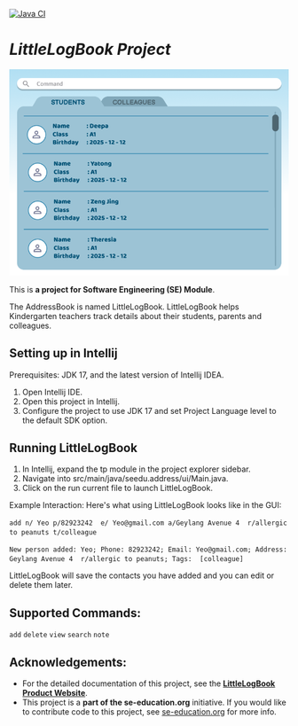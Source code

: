 [![Java CI](https://github.com/AY2526S1-CS2103T-F14B-1/tp/actions/workflows/gradle.yml/badge.svg)](https://github.com/AY2526S1-CS2103T-F14B-1/tp/actions/workflows/gradle.yml)

# _LittleLogBook Project_

![Ui](docs/images/Ui.png)

This is **a project for Software Engineering (SE) Module**.<br>

The AddressBook is named LittleLogBook. LittleLogBook helps Kindergarten
teachers track details about their students, parents and colleagues.

## Setting up in Intellij
Prerequisites: JDK 17, and the latest version of Intellij IDEA.
1. Open Intellij IDE.
2. Open this project in Intellij.
3. Configure the project to use JDK 17 and set Project Language level to the default 
SDK option.

## Running LittleLogBook
1. In Intellij, expand the tp module in the project explorer sidebar.
2. Navigate into src/main/java/seedu.address/ui/Main.java.
3. Click on the run current file to launch LittleLogBook.

Example Interaction:
Here's what using LittleLogBook looks like in the GUI:

`add n/ Yeo p/82923242  e/ Yeo@gmail.com a/Geylang Avenue 4  r/allergic to peanuts t/colleague`

`New person added: Yeo; Phone: 82923242; Email: Yeo@gmail.com; Address: Geylang Avenue 4  r/allergic to peanuts; Tags: 
[colleague]`

LittleLogBook will save the contacts you have added and
you can edit or delete them later. 

## Supported Commands:
`add` `delete` `view`
`search` `note`


## Acknowledgements:
* For the detailed documentation of this project, see the **[LittleLogBook Product Website](https://ay2526s1-cs2103t-f14b-1.github.io/tp/index.html)**.
* This project is a **part of the se-education.org** initiative. 
If you would like to contribute code to this project, see [se-education.org](https://se-education.org/#contributing-to-se-edu) for more info.




